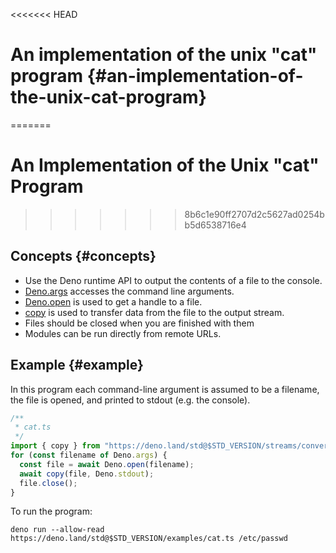 <<<<<<< HEAD
# An implementation of the unix "cat" program {#an-implementation-of-the-unix-cat-program}
=======
# An Implementation of the Unix "cat" Program
>>>>>>> 8b6c1e90ff2707d2c5627ad0254bb5d6538716e4

## Concepts {#concepts}

- Use the Deno runtime API to output the contents of a file to the console.
- [Deno.args](https://api?s=Deno.args) accesses the command line arguments.
- [Deno.open](/api?s=Deno.open) is used to get a handle to a file.
- [copy](/std@$STD_VERSION/streams/conversion.ts?s=copy) is used to transfer
  data from the file to the output stream.
- Files should be closed when you are finished with them
- Modules can be run directly from remote URLs.

## Example {#example}

In this program each command-line argument is assumed to be a filename, the file
is opened, and printed to stdout (e.g. the console).

```ts
/**
 * cat.ts
 */
import { copy } from "https://deno.land/std@$STD_VERSION/streams/conversion.ts";
for (const filename of Deno.args) {
  const file = await Deno.open(filename);
  await copy(file, Deno.stdout);
  file.close();
}
```

To run the program:

```shell
deno run --allow-read https://deno.land/std@$STD_VERSION/examples/cat.ts /etc/passwd
```
